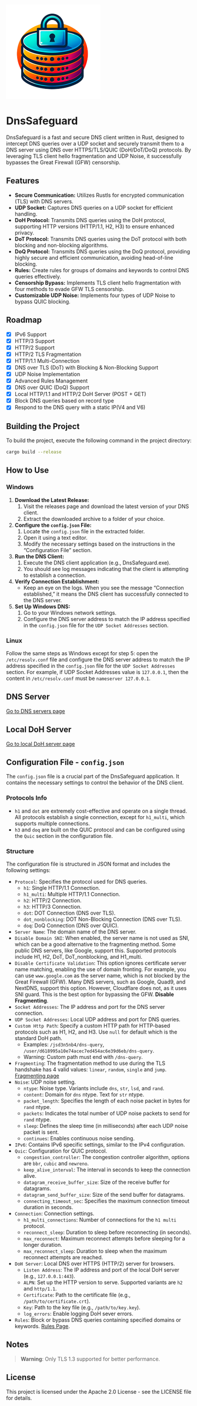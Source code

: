 <img src="./sample-256.png" width="256">

# DnsSafeguard

DnsSafeguard is a fast and secure DNS client written in Rust, designed to intercept DNS queries over a UDP socket and securely transmit them to a DNS server using DNS over HTTPS/TLS/QUIC (DoH/DoT/DoQ) protocols. By leveraging TLS client hello fragmentation and UDP Noise, it successfully bypasses the Great Firewall (GFW) censorship.

## Features

- **Secure Communication:** Utilizes Rustls for encrypted communication (TLS) with DNS servers.
- **UDP Socket:** Captures DNS queries on a UDP socket for efficient handling.
- **DoH Protocol:** Transmits DNS queries using the DoH protocol, supporting HTTP versions (HTTP/1.1, H2, H3) to ensure enhanced privacy.
- **DoT Protocol:** Transmits DNS queries using the DoT protocol with both blocking and non-blocking algorithms.
- **DoQ Protocol:** Transmits DNS queries using the DoQ protocol, providing highly secure and efficient communication, avoiding head-of-line blocking.
- **Rules:** Create rules for groups of domains and keywords to control DNS queries effectively.
- **Censorship Bypass:** Implements TLS client hello fragmentation with four methods to evade GFW TLS censorship.
- **Customizable UDP Noise:** Implements four types of UDP Noise to bypass QUIC blocking.

## Roadmap

- [x] IPv6 Support
- [x] HTTP/3 Support
- [x] HTTP/2 Support
- [x] HTTP/2 TLS Fragmentation
- [x] HTTP/1.1 Multi-Connection
- [x] DNS over TLS (DoT) with Blocking & Non-Blocking Support
- [x] UDP Noise Implementation
- [x] Advanced Rules Management
- [x] DNS over QUIC (DoQ) Support
- [x] Local HTTP/1.1 and HTTP/2 DoH Server (POST + GET)
- [x] Block DNS queries based on record type
- [x] Respond to the DNS query with a static IP(V4 and V6)

## Building the Project

To build the project, execute the following command in the project directory:

```sh
cargo build --release
```

## How to Use

### Windows

1. **Download the Latest Release:**
    1. Visit the releases page and download the latest version of your DNS client.
    2. Extract the downloaded archive to a folder of your choice.
2. **Configure the `config.json` File:**
    1. Locate the `config.json` file in the extracted folder.
    2. Open it using a text editor.
    3. Modify the necessary settings based on the instructions in the “Configuration File” section.
3. **Run the DNS Client:**
    1. Execute the DNS client application (e.g., DnsSafeguard.exe).
    2. You should see log messages indicating that the client is attempting to establish a connection.
4. **Verify Connection Establishment:**
    - Keep an eye on the logs. When you see the message “Connection established,” it means the DNS client has successfully connected to the DNS server.
5. **Set Up Windows DNS:**
    1. Go to your Windows network settings.
    2. Configure the DNS server address to match the IP address specified in the `config.json` file for the `UDP Socket Addresses` section.

### Linux

Follow the same steps as Windows except for step 5: open the `/etc/resolv.conf` file and configure the DNS server address to match the IP address specified in the `config.json` file for the `UDP Socket Addresses` section. For example, if UDP Socket Addresses value is `127.0.0.1`, then the content in `/etc/resolv.conf` must be `nameserver 127.0.0.1`.

## DNS Server

[Go to DNS servers page](/DNS.md)

## Local DoH Server

[Go to local DoH server page](/DOHSERVER.md)

## Configuration File - `config.json`

The `config.json` file is a crucial part of the DnsSafeguard application. It contains the necessary settings to control the behavior of the DNS client.

### Protocols Info

- `h1` and `dot` are extremely cost-effective and operate on a single thread. All protocols establish a single connection, except for `h1_multi`, which supports multiple connections.
- `h3` and `doq` are built on the QUIC protocol and can be configured using the `Quic` section in the configuration file.

### Structure

The configuration file is structured in JSON format and includes the following settings:

- `Protocol`: Specifies the protocol used for DNS queries.
  - `h1`: Single HTTP/1.1 Connection.
  - `h1_multi`: Multiple HTTP/1.1 Connection.
  - `h2`: HTTP/2 Connection.
  - `h3`: HTTP/3 Connection.
  - `dot`: DOT Connection (DNS over TLS).
  - `dot_nonblocking`: DOT Non-Blocking Connection (DNS over TLS).
  - `doq`: DoQ Connection (DNS over QUIC).
- `Server Name`: The domain name of the DNS server.
- `Disable Domain SNI`: When enabled, the server name is not used as SNI, which can be a good alternative to the fragmenting method. Some public DNS servers, like Google, support this. Supported protocols include H1, H2, DoT, DoT_nonblocking, and H1_multi.
- `Disable Certificate Validation`: This option ignores certificate server name matching, enabling the use of domain fronting. For example, you can use `www.google.com` as the server name, which is not blocked by the Great Firewall (GFW). Many DNS servers, such as Google, Quad9, and NextDNS, support this option. However, Cloudflare does not, as it uses SNI guard. This is the best option for bypassing the GFW. **Disable Fragmenting**.
- `Socket Addresses`: The IP address and port for the DNS server connection.
- `UDP Socket Addresses`: Local UDP address and port for DNS queries.
- `Custom Http Path`: Specify a custom HTTP path for HTTP-based protocols such as H1, H2, and H3. Use `null` for default which is the standard DoH path.
  - Examples: `/jsd3n5nb4/dns-query`, `/user/d618995a10e74acec7ed454ac6e39d6eb/dns-query`.
  - Warning: Custom path must end with `/dns-query`.
- `Fragmenting`: The fragmentation method to use during the TLS handshake has 4 valid values: `linear`, `random`, `single` and `jump`. [Fragmenting page](/FRAG.md)
- `Noise`: UDP noise setting.
  - `ntype`: Noise type. Variants include `dns`, `str`, `lsd`, and `rand`.
  - `content`: Domain for `dns` ntype. Text for `str` ntype.
  - `packet_length`: Specifies the length of each noise packet in bytes for `rand` ntype.
  - `packets`: Indicates the total number of UDP noise packets to send for `rand` ntype.
  - `sleep`: Defines the sleep time (in milliseconds) after each UDP noise packet is sent.
  - `continues`: Enables continuous noise sending.
- `IPv6`: Contains IPv6 specific settings, similar to the IPv4 configuration.
- `Quic`: Configuration for QUIC protocol.
  - `congestion_controller`: The congestion controller algorithm, options are `bbr`, `cubic` and `newreno`.
  - `keep_alive_interval`: The interval in seconds to keep the connection alive.
  - `datagram_receive_buffer_size`: Size of the receive buffer for datagrams.
  - `datagram_send_buffer_size`: Size of the send buffer for datagrams.
  - `connecting_timeout_sec`: Specifies the maximum connection timeout duration in seconds.
- `Connection`: Connection settings.
  - `h1_multi_connections`: Number of connections for the `h1 multi` protocol.
  - `reconnect_sleep`: Duration to sleep before reconnecting (in seconds).
  - `max_reconnect`: Maximum reconnect attempts before sleeping for a longer duration.
  - `max_reconnect_sleep`: Duration to sleep when the maximum reconnect attempts are reached.
- `DoH Server`: Local DNS over HTTPS (HTTP/2) server for browsers.
  - `Listen Address`: The IP address and port of the local DoH server (e.g., `127.0.0.1:443`).
  - `ALPN`: Set up the HTTP version to serve. Supported variants are `h2` and `http/1.1`.
  - `Certificate`: Path to the certificate file (e.g., `/path/to/certificate.crt`).
  - `Key`: Path to the key file (e.g., `/path/to/key.key`).
  - `log_errors`: Enable logging DoH sever errors.
- `Rules`: Block or bypass DNS queries containing specified domains or keywords. [Rules Page](/RULES.md).

## Notes

> **Warning**: Only TLS 1.3 supported for better performance.

## License

This project is licensed under the Apache 2.0 License - see the LICENSE file for details.

